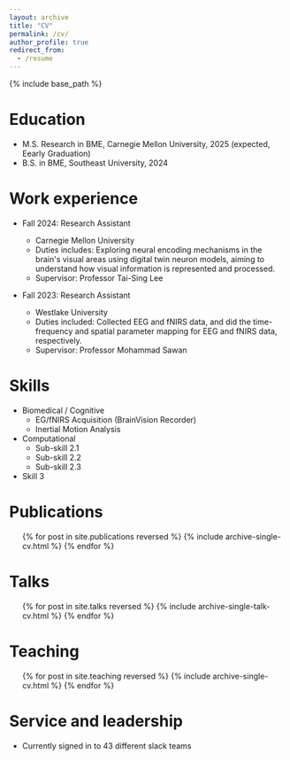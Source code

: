 ```yaml
---
layout: archive
title: "CV"
permalink: /cv/
author_profile: true
redirect_from:
  - /resume
---
```


{% include base_path %}

Education
======

* M.S. Research in BME, Carnegie Mellon University, 2025 (expected, Eearly Graduation)
* B.S. in BME, Southeast University, 2024

Work experience
======
* Fall 2024: Research Assistant
  * Carnegie Mellon University
  * Duties includes: Exploring neural encoding mechanisms in the brain's visual areas using digital twin neuron models, aiming to understand how visual information is represented and processed.
  * Supervisor: Professor Tai-Sing Lee

* Fall 2023: Research Assistant
  * Westlake University
  * Duties included: Collected EEG and fNIRS data, and did the time-frequency and spatial parameter mapping for EEG and fNIRS data, respectively.
  * Supervisor: Professor Mohammad Sawan
  
Skills
======
* Biomedical / Cognitive
  * EG/fNIRS Acquisition (BrainVision Recorder)
  * Inertial Motion Analysis
* Computational
  * Sub-skill 2.1
  * Sub-skill 2.2
  * Sub-skill 2.3
* Skill 3

Publications
======
  <ul>{% for post in site.publications reversed %}
    {% include archive-single-cv.html %}
  {% endfor %}</ul>
  
Talks
======
  <ul>{% for post in site.talks reversed %}
    {% include archive-single-talk-cv.html  %}
  {% endfor %}</ul>
  
Teaching
======
  <ul>{% for post in site.teaching reversed %}
    {% include archive-single-cv.html %}
  {% endfor %}</ul>
  
Service and leadership
======
* Currently signed in to 43 different slack teams
